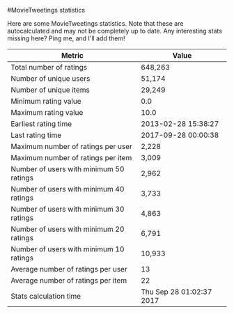 #MovieTweetings statistics

Here are some MovieTweetings statistics. Note that these are autocalculated and may not be completely up to date. Any interesting stats missing here? Ping me, and I'll add them!

Metric | Value
--- | ---
Total number of ratings                 | 648,263
Number of unique users                  | 51,174
Number of unique items                  | 29,249
Minimum rating value                    | 0.0
Maximum rating value                    | 10.0
Earliest rating time                    | 2013-02-28 15:38:27
Last rating time                        | 2017-09-28 00:00:38
Maximum number of ratings per user      | 2,228
Maximum number of ratings per item      | 3,009
Number of users with minimum 50 ratings | 2,962
Number of users with minimum 40 ratings | 3,733
Number of users with minimum 30 ratings | 4,863
Number of users with minimum 20 ratings | 6,791
Number of users with minimum 10 ratings | 10,933
Average number of ratings per user      | 13
Average number of ratings per item      | 22
Stats calculation time                  | Thu Sep 28 01:02:37 2017

